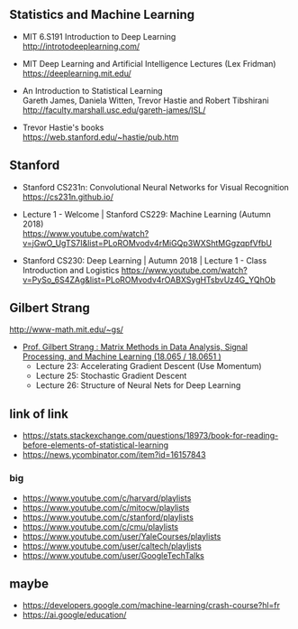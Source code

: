 ## Statistics and Machine Learning

- MIT 6.S191 Introduction to Deep Learning  
  http://introtodeeplearning.com/
  
- MIT Deep Learning and Artificial Intelligence Lectures (Lex Fridman)  
  https://deeplearning.mit.edu/  
  
- An Introduction to Statistical Learning  
  Gareth James, Daniela Witten, Trevor Hastie and Robert Tibshirani  
  http://faculty.marshall.usc.edu/gareth-james/ISL/
  
- Trevor Hastie's books  
 https://web.stanford.edu/~hastie/pub.htm
 
 
 
 ## Stanford
 
- Stanford CS231n: Convolutional Neural Networks for Visual Recognition  
  https://cs231n.github.io/
 
 - Lecture 1 - Welcome | Stanford CS229: Machine Learning (Autumn 2018)  
  https://www.youtube.com/watch?v=jGwO_UgTS7I&list=PLoROMvodv4rMiGQp3WXShtMGgzqpfVfbU
 
 - Stanford CS230: Deep Learning | Autumn 2018 | Lecture 1 - Class Introduction and Logistics
   https://www.youtube.com/watch?v=PySo_6S4ZAg&list=PLoROMvodv4rOABXSygHTsbvUz4G_YQhOb
   
 
 ## Gilbert Strang
 
http://www-math.mit.edu/~gs/


- [Prof. Gilbert Strang : Matrix Methods in Data Analysis, Signal Processing, and Machine Learning (18.065 / 18.0651 )](https://ocw.mit.edu/courses/mathematics/18-065-matrix-methods-in-data-analysis-signal-processing-and-machine-learning-spring-2018/video-lectures/)
  * Lecture 23: Accelerating Gradient Descent (Use Momentum)  
  * Lecture 25: Stochastic Gradient Descent   
  * Lecture 26: Structure of Neural Nets for Deep Learning  


 
 ## link of link
 
 - https://stats.stackexchange.com/questions/18973/book-for-reading-before-elements-of-statistical-learning
 - https://news.ycombinator.com/item?id=16157843
 
 
 ### big
 
 - https://www.youtube.com/c/harvard/playlists
 - https://www.youtube.com/c/mitocw/playlists
 - https://www.youtube.com/c/stanford/playlists
 - https://www.youtube.com/c/cmu/playlists
 - https://www.youtube.com/user/YaleCourses/playlists
 - https://www.youtube.com/user/caltech/playlists
 - https://www.youtube.com/user/GoogleTechTalks
 
 ## maybe
 - https://developers.google.com/machine-learning/crash-course?hl=fr
 - https://ai.google/education/
 
